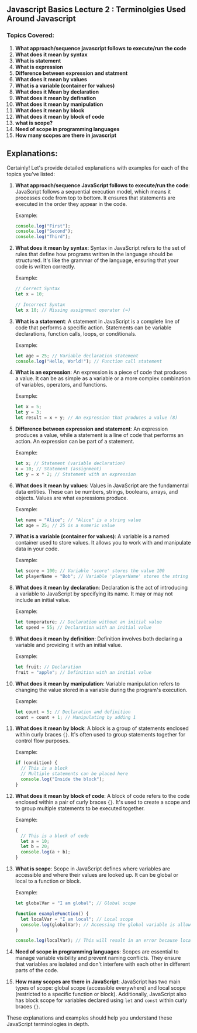 ## Javascript Basics Lecture 2 : Terminolgies Used Around Javascript

### Topics Covered:

1. **What approach/sequence javascript follows to execute/run the code**
2. **What does it mean by syntax**
3. **What is statement**
4. **What is expression**
5. **Difference between expression and statment**
6. **What does it mean by values**
7. **What is a variable (container for values)**
8. **What does it Mean by declaration**
9. **What does it mean by defination**
10. **What does it mean by manipulation**
11. **What does it mean by block**
12. **What does it mean by block of code**
13. **what is scope?**
14. **Need of scope in programming languages**
15. **How many scopes are there in javascript**

## Explanations:

Certainly! Let's provide detailed explanations with examples for each of the topics you've listed:

1. **What approach/sequence JavaScript follows to execute/run the code**:
   JavaScript follows a sequential execution model, which means it processes code from top to bottom. It ensures that statements are executed in the order they appear in the code.

   Example:

   ```javascript
   console.log("First");
   console.log("Second");
   console.log("Third");
   ```

2. **What does it mean by syntax**:
   Syntax in JavaScript refers to the set of rules that define how programs written in the language should be structured. It's like the grammar of the language, ensuring that your code is written correctly.

   Example:

   ```javascript
   // Correct Syntax
   let x = 10;

   // Incorrect Syntax
   let x 10; // Missing assignment operator (=)
   ```

3. **What is a statement**:
   A statement in JavaScript is a complete line of code that performs a specific action. Statements can be variable declarations, function calls, loops, or conditionals.

   Example:

   ```javascript
   let age = 25; // Variable declaration statement
   console.log("Hello, World!"); // Function call statement
   ```

4. **What is an expression**:
   An expression is a piece of code that produces a value. It can be as simple as a variable or a more complex combination of variables, operators, and functions.

   Example:

   ```javascript
   let x = 5;
   let y = 3;
   let result = x + y; // An expression that produces a value (8)
   ```

5. **Difference between expression and statement**:
   An expression produces a value, while a statement is a line of code that performs an action. An expression can be part of a statement.

   Example:

   ```javascript
   let x; // Statement (variable declaration)
   x = 10; // Statement (assignment)
   let y = x * 2; // Statement with an expression
   ```

6. **What does it mean by values**:
   Values in JavaScript are the fundamental data entities. These can be numbers, strings, booleans, arrays, and objects. Values are what expressions produce.

   Example:

   ```javascript
   let name = "Alice"; // "Alice" is a string value
   let age = 25; // 25 is a numeric value
   ```

7. **What is a variable (container for values)**:
   A variable is a named container used to store values. It allows you to work with and manipulate data in your code.

   Example:

   ```javascript
   let score = 100; // Variable 'score' stores the value 100
   let playerName = "Bob"; // Variable 'playerName' stores the string "Bob"
   ```

8. **What does it mean by declaration**:
   Declaration is the act of introducing a variable to JavaScript by specifying its name. It may or may not include an initial value.

   Example:

   ```javascript
   let temperature; // Declaration without an initial value
   let speed = 55; // Declaration with an initial value
   ```

9. **What does it mean by definition**:
   Definition involves both declaring a variable and providing it with an initial value.

   Example:

   ```javascript
   let fruit; // Declaration
   fruit = "apple"; // Definition with an initial value
   ```

10. **What does it mean by manipulation**:
    Variable manipulation refers to changing the value stored in a variable during the program's execution.

    Example:

    ```javascript
    let count = 5; // Declaration and definition
    count = count + 1; // Manipulating by adding 1
    ```

11. **What does it mean by block**:
    A block is a group of statements enclosed within curly braces `{}`. It's often used to group statements together for control flow purposes.

    Example:

    ```javascript
    if (condition) {
      // This is a block
      // Multiple statements can be placed here
      console.log("Inside the block");
    }
    ```

12. **What does it mean by block of code**:
    A block of code refers to the code enclosed within a pair of curly braces `{}`. It's used to create a scope and to group multiple statements to be executed together.

    Example:

    ```javascript
    {
      // This is a block of code
      let a = 10;
      let b = 20;
      console.log(a + b);
    }
    ```

13. **What is scope**:
    Scope in JavaScript defines where variables are accessible and where their values are looked up. It can be global or local to a function or block.

    Example:

    ```javascript
    let globalVar = "I am global"; // Global scope

    function exampleFunction() {
      let localVar = "I am local"; // Local scope
      console.log(globalVar); // Accessing the global variable is allowed
    }

    console.log(localVar); // This will result in an error because localVar is not accessible here.
    ```

14. **Need of scope in programming languages**:
    Scopes are essential to manage variable visibility and prevent naming conflicts. They ensure that variables are isolated and don't interfere with each other in different parts of the code.

15. **How many scopes are there in JavaScript**:
    JavaScript has two main types of scope: global scope (accessible everywhere) and local scope (restricted to a specific function or block). Additionally, JavaScript also has block scope for variables declared using `let` and `const` within curly braces `{}`.

These explanations and examples should help you understand these JavaScript terminologies in depth.
